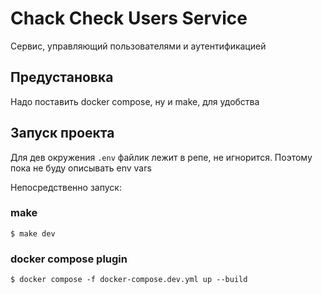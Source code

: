 # Chack Check Users Service

Сервис, управляющий пользователями и аутентификацией

## Предустановка

Надо поставить docker compose, ну и make, для удобства

## Запуск проекта

Для дев окружения `.env` файлик лежит в репе, не игнорится. Поэтому пока не буду описывать env vars

Непосредственно запуск:

### make

```
$ make dev
```

### docker compose plugin

```
$ docker compose -f docker-compose.dev.yml up --build
```